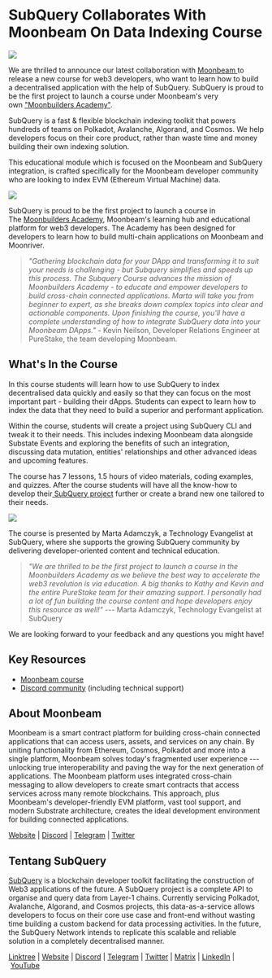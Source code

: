 # SubQuery Collaborates With Moonbeam On Data Indexing Course

![](https://miro.medium.com/max/1400/0*BpBxeyjjiMzJPv2w)

We are thrilled to announce our latest collaboration with [Moonbeam ](https://moonbeam.network/)to release a new course for web3 developers, who want to learn how to build a decentralised application with the help of SubQuery. SubQuery is proud to be the first project to launch a course under Moonbeam's very own ["Moonbuilders Academy"](https://academy.moonbeam.network/p/moonbeam-subquery).

SubQuery is a fast & flexible blockchain indexing toolkit that powers hundreds of teams on Polkadot, Avalanche, Algorand, and Cosmos. We help developers focus on their core product, rather than waste time and money building their own indexing solution.

This educational module which is focused on the Moonbeam and SubQuery integration, is crafted specifically for the Moonbeam developer community who are looking to index EVM (Ethereum Virtual Machine) data.

![](https://miro.medium.com/max/1400/0*HNke8LhhdCYgYJia)

SubQuery is proud to be the first project to launch a course in The [Moonbuilders Academy](https://academy.moonbeam.network/), Moonbeam's learning hub and educational platform for web3 developers. The Academy has been designed for developers to learn how to build multi-chain applications on Moonbeam and Moonriver.

> _"Gathering blockchain data for your DApp and transforming it to suit your needs is challenging - but Subquery simplifies and speeds up this process. The Subquery Course advances the mission of Moonbuilders Academy - to educate and empower developers to build cross-chain connected applications. Marta will take you from beginner to expert, as she breaks down complex topics into clear and actionable components. Upon finishing the course, you'll have a complete understanding of how to integrate SubQuery data into your Moonbeam DApps."_ - Kevin Neilson, Developer Relations Engineer at PureStake, the team developing Moonbeam.

## What's In the Course

In this course students will learn how to use SubQuery to index decentralised data quickly and easily so that they can focus on the most important part - building their dApps. Students can expect to learn how to index the data that they need to build a superior and performant application.

Within the course, students will create a project using SubQuery CLI and tweak it to their needs. This includes indexing Moonbeam data alongside Substate Events and exploring the benefits of such an integration, discussing data mutation, entities' relationships and other advanced ideas and upcoming features.

The course has 7 lessons, 1.5 hours of video materials, coding examples, and quizzes. After the course students will have all the know-how to develop their[ SubQuery project](https://project.subquery.network/login) further or create a brand new one tailored to their needs.

![](https://miro.medium.com/max/1400/0*cF759qSUaGScy9CN)

The course is presented by Marta Adamczyk, a Technology Evangelist at SubQuery, where she supports the growing SubQuery community by delivering developer-oriented content and technical education.

> _"We are thrilled to be the first project to launch a course in the Moonbuilders Academy as we believe the best way to accelerate the web3 revolution is via education. A big thanks to Kathy and Kevin and the entire PureStake team for their amazing support. I personally had a lot of fun building the course content and hope developers enjoy this resource as well!"_ --- Marta Adamczyk, Technology Evangelist at SubQuery

We are looking forward to your feedback and any questions you might have!

## Key Resources

- [Moonbeam course](https://academy.moonbeam.network/p/moonbeam-subquery)
- [Discord community](https://discord.com/invite/subquery) (including technical support)

## About Moonbeam

Moonbeam is a smart contract platform for building cross-chain connected applications that can access users, assets, and services on any chain. By uniting functionality from Ethereum, Cosmos, Polkadot and more into a single platform, Moonbeam solves today's fragmented user experience --- unlocking true interoperability and paving the way for the next generation of applications. The Moonbeam platform uses integrated cross-chain messaging to allow developers to create smart contracts that access services across many remote blockchains. This approach, plus Moonbeam's developer-friendly EVM platform, vast tool support, and modern Substrate architecture, creates the ideal development environment for building connected applications.

[Website](https://moonbeam.network/) | [Discord](https://discord.com/invite/PfpUATX) | [Telegram](https://t.me/Moonbeam_Official) | [Twitter](https://twitter.com/moonbeamnetwork)

## Tentang SubQuery

[SubQuery](https://subquery.network/) is a blockchain developer toolkit facilitating the construction of Web3 applications of the future. A SubQuery project is a complete API to organise and query data from Layer-1 chains. Currently servicing Polkadot, Avalanche, Algorand, and Cosmos projects, this data-as-a-service allows developers to focus on their core use case and front-end without wasting time building a custom backend for data processing activities. In the future, the SubQuery Network intends to replicate this scalable and reliable solution in a completely decentralised manner.

​​[Linktree](https://linktr.ee/subquerynetwork) | [Website](https://subquery.network/) | [Discord](https://discord.com/invite/subquery) | [Telegram](https://t.me/subquerynetwork) | [Twitter](https://twitter.com/subquerynetwork) | [Matrix](https://matrix.to/#/#subquery:matrix.org) | [LinkedIn](https://www.linkedin.com/company/subquery) | [YouTube](https://www.youtube.com/c/SubQueryNetwork)
